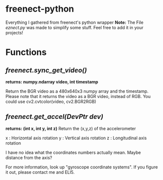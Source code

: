 # freenect-python
Everything I gathered from freenect's python wrapper
 **Note:** The File _eznect.py_ was made to simplify some stuff. Feel free to add it in your projects!

# Functions

## _freenect.sync\_get\_video()_
**returns: numpy.ndarray video, int timestamp**

Return the BGR video as a 480x640x3 numpy array and the timestamp.
Please note that it returns the video as a BGR video, instead of RGB. You could use cv2.cvtcolor(video, cv2.BGR2RGB)

## _freenect.get\_accel(DevPtr dev)_
**returns: (int x, int y, int z)**
Return the (x,y,z) of the accelerometer

x : Horizontal axis rotation
y : Vertical axis rotation
z : Longitudinal axis rotation

I have no idea what the coordinates numbers actually mean. Maybe distance from the axis?

For more information, look up "gyroscope coordinate systems". If you figure it out, please contact me and ELI5.